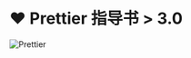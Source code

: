 # :heart: Prettier 指导书 > 3.0

![Prettier](https://img.shields.io/badge/-Prettier-ff69b4?logo=prettier)
